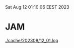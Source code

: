 Sat Aug 12 01:10:06 EEST 2023
# JAM
<a href='./cache/202308/12_01.log'>./cache/202308/12_01.log</a>
